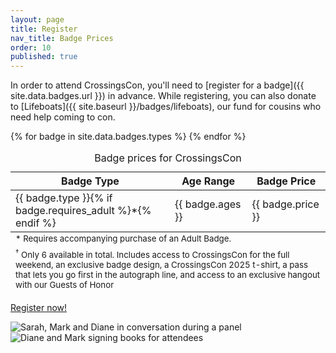 ```yaml
---
layout: page
title: Register
nav_title: Badge Prices
order: 10
published: true
---
```


In order to attend CrossingsCon, you'll need to [register for a badge]({{ site.data.badges.url }}) in advance. While registering, you can also donate to [Lifeboats]({{ site.baseurl }}/badges/lifeboats), our fund for cousins who need help coming to con.

<table class="table">
  <caption class="sr-only">Badge prices for CrossingsCon</caption>
  <thead><tr>
    <th>Badge Type</th>
    <th>Age Range</th>
    <th>Badge Price</th>
  </tr></thead>
  <tbody>
    {% for badge in site.data.badges.types %}
    <tr>
      <td>{{ badge.type }}{% if badge.requires_adult %}*{% endif %}</td>
      <td>{{ badge.ages }}</td>
      <td>{{ badge.price }}</td>
    </tr>
    {% endfor %}
  </tbody>
  <tfoot>
    <tr>
      <td colspan="3"><small>* Requires accompanying purchase of an Adult Badge.</small></td>
    </tr>
    <tr>
      <td colspan="3"><small><sup>†</sup> Only 6 available in total. Includes access to CrossingsCon for the full weekend, an exclusive badge design, a CrossingsCon 2025 t-shirt, a pass that lets you go first in the autograph line, and access to an exclusive hangout with our Guests of Honor</small></td>
    </tr>
  </tfoot>
</table>

<p class="text-center">
  <a class="btn btn-lg btn-badge" href="{{ site.data.badges.url }}" target="_blank">Register now!</a>
</p>

<div class="row d-none d-lg-flex py-3">
  <div class="col"><img src="{{ site.baseurl }}/images/2019new/panel2-crop.jpg" class="img-fluid" alt="Sarah, Mark and Diane in conversation during a panel"></div>
  <div class="col"><img src="{{ site.baseurl }}/images/2019new/signings-crop.jpg" class="img-fluid" alt="Diane and Mark signing books for attendees"></div>
</div>
